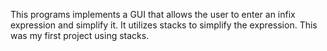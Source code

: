 This programs implements a GUI that allows the user to enter an infix expression and simplify it. 
It utilizes stacks to simplify the expression. This was my first project using stacks.

